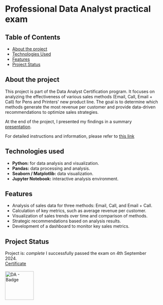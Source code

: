 # Professional Data Analyst practical exam

## Table of Contents
* [About the project](#about-the-project)
* [Technologies Used](#technologies-used)
* [Features](#features)
* [Project Status](#project-status)

## About the project
This project is part of the Data Analyst Certification program. It focuses on analyzing the effectiveness of various sales methods (Email, Call, Email + Call) for Pens and Printers' new product line. The goal is to determine which methods generate the most revenue per customer and provide data-driven recommendations to optimize sales strategies.

At the end of the project, I presented my findings in a summary [presentation](https://github.com/WiktoriaD/professional-data-analyst-exam-DA601P/blob/main/Sales%20strategy%20analysis%20for%20products.pdf).

For detailed instructions and information, please refer to [this link](https://github.com/WiktoriaD/professional-data-analyst-exam-DA601P/blob/main/Practical%2B-%2BDAP%2B-%2BProduct%2BSales_instruction.pdf)

## Technologies used
* **Python:** for data analysis and visualization.
* **Pandas:** data processing and analysis.
* **Seaborn / Matplotlib:** data visualization.
* **Jupyter Notebook:** interactive analysis environment.

## Features
* Analysis of sales data for three methods: Email, Call, and Email + Call.
* Calculation of key metrics, such as average revenue per customer.
* Visualization of sales trends over time and comparison of methods.
* Strategic recommendations based on analysis results.
* Development of a dashboard to monitor key sales metrics.

## Project Status
Project is: _complete_ 
I successfully passed the exam on 4th September 2024.<br>
[Certificate](https://github.com/WiktoriaD/professional-data-analyst-exam-DA601P/blob/main/DA_certificate.pdf)<br><br>
<img width="94" alt="DA - Badge" src="https://github.com/user-attachments/assets/89d6412e-21a8-4bb2-8d0f-4b8dfb916400">
